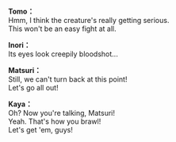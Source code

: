 # 

  
**Tomo：**  
Hmm, I think the creature's really getting serious.  
This won't be an easy fight at all.  
  
**Inori：**  
Its eyes look creepily bloodshot...  
  
**Matsuri：**  
Still, we can't turn back at this point!  
Let's go all out!  
  
**Kaya：**  
Oh? Now you're talking, Matsuri!  
Yeah. That's how you brawl!  
 Let's get 'em, guys!  

